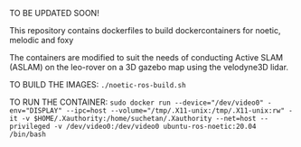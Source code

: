 TO BE UPDATED SOON!

This repository contains dockerfiles to build dockercontainers for noetic, melodic and foxy

The containers are modified to suit the needs of conducting Active SLAM (ASLAM) on the leo-rover on a 3D gazebo map using the velodyne3D lidar.

TO BUILD THE IMAGES:
```./noetic-ros-build.sh```

TO RUN THE CONTAINER:
```sudo docker run --device="/dev/video0" -env="DISPLAY" --ipc=host --volume="/tmp/.X11-unix:/tmp/.X11-unix:rw" -it -v $HOME/.Xauthority:/home/suchetan/.Xauthority --net=host --privileged -v /dev/video0:/dev/video0 ubuntu-ros-noetic:20.04 /bin/bash```

